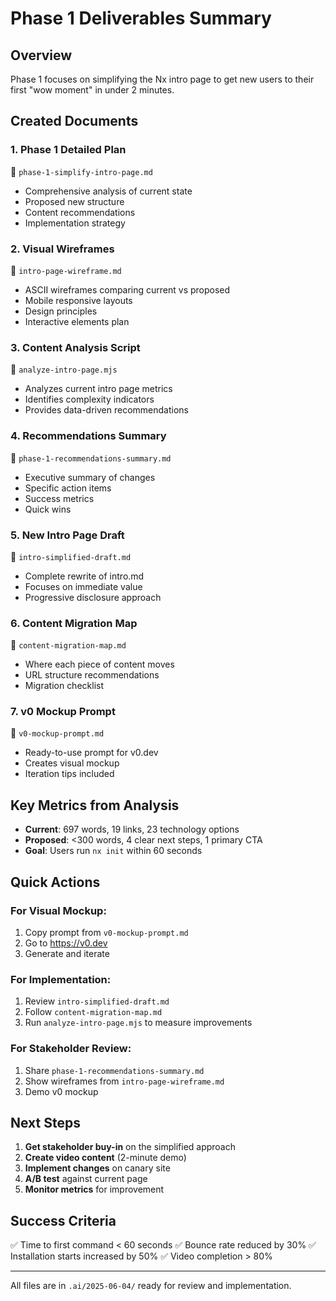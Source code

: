 # Phase 1 Deliverables Summary

## Overview

Phase 1 focuses on simplifying the Nx intro page to get new users to their first "wow moment" in under 2 minutes.

## Created Documents

### 1. **Phase 1 Detailed Plan** 
📄 `phase-1-simplify-intro-page.md`
- Comprehensive analysis of current state
- Proposed new structure
- Content recommendations
- Implementation strategy

### 2. **Visual Wireframes**
📄 `intro-page-wireframe.md`
- ASCII wireframes comparing current vs proposed
- Mobile responsive layouts
- Design principles
- Interactive elements plan

### 3. **Content Analysis Script**
📄 `analyze-intro-page.mjs`
- Analyzes current intro page metrics
- Identifies complexity indicators
- Provides data-driven recommendations

### 4. **Recommendations Summary**
📄 `phase-1-recommendations-summary.md`
- Executive summary of changes
- Specific action items
- Success metrics
- Quick wins

### 5. **New Intro Page Draft**
📄 `intro-simplified-draft.md`
- Complete rewrite of intro.md
- Focuses on immediate value
- Progressive disclosure approach

### 6. **Content Migration Map**
📄 `content-migration-map.md`
- Where each piece of content moves
- URL structure recommendations
- Migration checklist

### 7. **v0 Mockup Prompt**
📄 `v0-mockup-prompt.md`
- Ready-to-use prompt for v0.dev
- Creates visual mockup
- Iteration tips included

## Key Metrics from Analysis

- **Current**: 697 words, 19 links, 23 technology options
- **Proposed**: <300 words, 4 clear next steps, 1 primary CTA
- **Goal**: Users run `nx init` within 60 seconds

## Quick Actions

### For Visual Mockup:
1. Copy prompt from `v0-mockup-prompt.md`
2. Go to https://v0.dev
3. Generate and iterate

### For Implementation:
1. Review `intro-simplified-draft.md`
2. Follow `content-migration-map.md`
3. Run `analyze-intro-page.mjs` to measure improvements

### For Stakeholder Review:
1. Share `phase-1-recommendations-summary.md`
2. Show wireframes from `intro-page-wireframe.md`
3. Demo v0 mockup

## Next Steps

1. **Get stakeholder buy-in** on the simplified approach
2. **Create video content** (2-minute demo)
3. **Implement changes** on canary site
4. **A/B test** against current page
5. **Monitor metrics** for improvement

## Success Criteria

✅ Time to first command < 60 seconds
✅ Bounce rate reduced by 30%
✅ Installation starts increased by 50%
✅ Video completion > 80%

---

All files are in `.ai/2025-06-04/` ready for review and implementation.